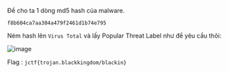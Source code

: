 Đề cho ta 1 dòng md5 hash của malware. 

`f8b604ca7aa304a479f2461d1b74e795`

Ném hash lên `Virus Total` và lấy Popular Threat Label như đề yêu cầu thôi:

![image](https://user-images.githubusercontent.com/113530029/233176435-b0d8c2a3-02cb-4fcf-946e-0ab2546b6d6e.png)

Flag : `jctf{trojan.blackkingdom/blackin}`

